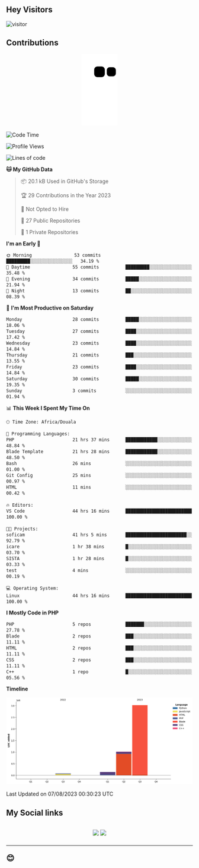 ## Hey Visitors
![visitor](https://profile-counter.glitch.me/Fotsingboris/count.svg)

## Contributions
<p align="center">
  <img src="https://raw.githubusercontent.com/Fotsingboris/Fotsingboris/output/github-contribution-grid-snake.svg" />
</p>

<!--START_SECTION:waka-->
![Code Time](http://img.shields.io/badge/Code%20Time-504%20hrs%2025%20mins-blue)

![Profile Views](http://img.shields.io/badge/Profile%20Views-0-blue)

![Lines of code](https://img.shields.io/badge/From%20Hello%20World%20I%27ve%20Written-4.2%20million%20lines%20of%20code-blue)

**🐱 My GitHub Data** 

> 📦 20.1 kB Used in GitHub's Storage 
 > 
> 🏆 29 Contributions in the Year 2023
 > 
> 🚫 Not Opted to Hire
 > 
> 📜 27 Public Repositories 
 > 
> 🔑 1 Private Repositories 
 > 
**I'm an Early 🐤** 

```text
🌞 Morning                53 commits          █████████░░░░░░░░░░░░░░░░   34.19 % 
🌆 Daytime                55 commits          █████████░░░░░░░░░░░░░░░░   35.48 % 
🌃 Evening                34 commits          █████░░░░░░░░░░░░░░░░░░░░   21.94 % 
🌙 Night                  13 commits          ██░░░░░░░░░░░░░░░░░░░░░░░   08.39 % 
```
📅 **I'm Most Productive on Saturday** 

```text
Monday                   28 commits          █████░░░░░░░░░░░░░░░░░░░░   18.06 % 
Tuesday                  27 commits          ████░░░░░░░░░░░░░░░░░░░░░   17.42 % 
Wednesday                23 commits          ████░░░░░░░░░░░░░░░░░░░░░   14.84 % 
Thursday                 21 commits          ███░░░░░░░░░░░░░░░░░░░░░░   13.55 % 
Friday                   23 commits          ████░░░░░░░░░░░░░░░░░░░░░   14.84 % 
Saturday                 30 commits          █████░░░░░░░░░░░░░░░░░░░░   19.35 % 
Sunday                   3 commits           ░░░░░░░░░░░░░░░░░░░░░░░░░   01.94 % 
```


📊 **This Week I Spent My Time On** 

```text
🕑︎ Time Zone: Africa/Douala

💬 Programming Languages: 
PHP                      21 hrs 37 mins      ████████████░░░░░░░░░░░░░   48.84 % 
Blade Template           21 hrs 28 mins      ████████████░░░░░░░░░░░░░   48.50 % 
Bash                     26 mins             ░░░░░░░░░░░░░░░░░░░░░░░░░   01.00 % 
Git Config               25 mins             ░░░░░░░░░░░░░░░░░░░░░░░░░   00.97 % 
HTML                     11 mins             ░░░░░░░░░░░░░░░░░░░░░░░░░   00.42 % 

🔥 Editors: 
VS Code                  44 hrs 16 mins      █████████████████████████   100.00 % 

🐱‍💻 Projects: 
soficam                  41 hrs 5 mins       ███████████████████████░░   92.79 % 
icare                    1 hr 38 mins        █░░░░░░░░░░░░░░░░░░░░░░░░   03.70 % 
SISTA                    1 hr 28 mins        █░░░░░░░░░░░░░░░░░░░░░░░░   03.33 % 
test                     4 mins              ░░░░░░░░░░░░░░░░░░░░░░░░░   00.19 % 

💻 Operating System: 
Linux                    44 hrs 16 mins      █████████████████████████   100.00 % 
```

**I Mostly Code in PHP** 

```text
PHP                      5 repos             ███████░░░░░░░░░░░░░░░░░░   27.78 % 
Blade                    2 repos             ███░░░░░░░░░░░░░░░░░░░░░░   11.11 % 
HTML                     2 repos             ███░░░░░░░░░░░░░░░░░░░░░░   11.11 % 
CSS                      2 repos             ███░░░░░░░░░░░░░░░░░░░░░░   11.11 % 
C++                      1 repo              █░░░░░░░░░░░░░░░░░░░░░░░░   05.56 % 
```



**Timeline**

![Lines of Code chart](https://raw.githubusercontent.com/Fotsingboris/Fotsingboris/main/assets/bar_graph.png)


 Last Updated on 07/08/2023 00:30:23 UTC
<!--END_SECTION:waka-->

<h2>My Social links <h2>
<p align="center">
   <a href="https://linkedin.com/in/Fotsingboris-Mathieu"><img src="https://img.shields.io/badge/linkedin-%230077B5.svg?style=for-the-badge&logo=linkedin&logoColor=white"></a>
   <a href="https://instagram.com/Fotsingboris"><img src="https://img.shields.io/badge/instagram-%23E4405F.svg?style=for-the-badge&logo=Instagram&logoColor=white"></a>
  </p>
<hr>
😊
